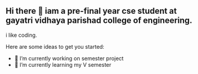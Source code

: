 ## Hi there 👋 iam a pre-final year cse student at gayatri vidhaya parishad college of engineering.
i like coding.


Here are some ideas to get you started:

- 🔭 I’m currently working on semester project
- 🌱 I’m currently learning my V semester

